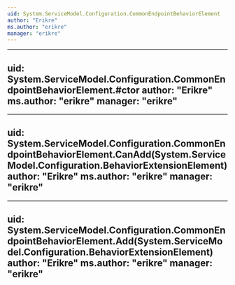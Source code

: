 ```yaml
---
uid: System.ServiceModel.Configuration.CommonEndpointBehaviorElement
author: "Erikre"
ms.author: "erikre"
manager: "erikre"
---
```


---
uid: System.ServiceModel.Configuration.CommonEndpointBehaviorElement.#ctor
author: "Erikre"
ms.author: "erikre"
manager: "erikre"
---

---
uid: System.ServiceModel.Configuration.CommonEndpointBehaviorElement.CanAdd(System.ServiceModel.Configuration.BehaviorExtensionElement)
author: "Erikre"
ms.author: "erikre"
manager: "erikre"
---

---
uid: System.ServiceModel.Configuration.CommonEndpointBehaviorElement.Add(System.ServiceModel.Configuration.BehaviorExtensionElement)
author: "Erikre"
ms.author: "erikre"
manager: "erikre"
---
